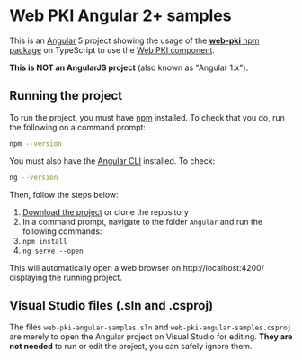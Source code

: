 # Web PKI Angular 2+ samples

This is an [Angular](https://angular.io/) 5 project showing the usage of the [**web-pki** npm package](https://www.npmjs.com/package/web-pki)
on TypeScript to use the [Web PKI component](https://docs.lacunasoftware.com/articles/web-pki/).

**This is NOT an AngularJS project** (also known as "Angular 1.x").

## Running the project

To run the project, you must have [npm](https://www.npmjs.com/get-npm) installed. To check that you do, run the following on a command prompt:

```sh
npm --version
```

You must also have the [Angular CLI](https://cli.angular.io/) installed. To check:

```sh
ng --version
```

Then, follow the steps below:

1. [Download the project](https://github.com/LacunaSoftware/WebPkiSamples/archive/master.zip) or clone the repository
1. In a command prompt, navigate to the folder `Angular` and run the following commands:
1. `npm install`
1. `ng serve --open`

This will automatically open a web browser on http://localhost:4200/ displaying the running project.

## Visual Studio files (.sln and .csproj)

The files `web-pki-angular-samples.sln` and `web-pki-angular-samples.csproj` are merely to open the Angular project
on Visual Studio for editing. **They are not needed** to run or edit the project, you can safely ignore them.
